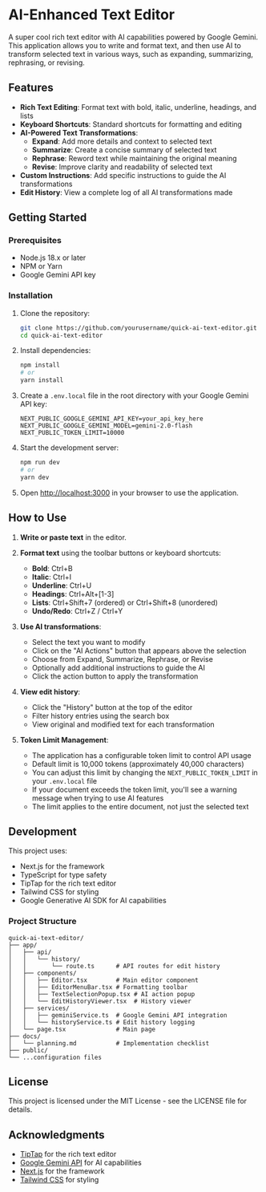 # AI-Enhanced Text Editor

A super cool rich text editor with AI capabilities powered by Google Gemini. This application allows you to write and format text, and then use AI to transform selected text in various ways, such as expanding, summarizing, rephrasing, or revising.

## Features

- **Rich Text Editing**: Format text with bold, italic, underline, headings, and lists
- **Keyboard Shortcuts**: Standard shortcuts for formatting and editing
- **AI-Powered Text Transformations**:
  - **Expand**: Add more details and context to selected text
  - **Summarize**: Create a concise summary of selected text
  - **Rephrase**: Reword text while maintaining the original meaning
  - **Revise**: Improve clarity and readability of selected text
- **Custom Instructions**: Add specific instructions to guide the AI transformations
- **Edit History**: View a complete log of all AI transformations made

## Getting Started

### Prerequisites

- Node.js 18.x or later
- NPM or Yarn
- Google Gemini API key

### Installation

1. Clone the repository:
   ```bash
   git clone https://github.com/yourusername/quick-ai-text-editor.git
   cd quick-ai-text-editor
   ```

2. Install dependencies:
   ```bash
   npm install
   # or
   yarn install
   ```

3. Create a `.env.local` file in the root directory with your Google Gemini API key:
   ```
   NEXT_PUBLIC_GOOGLE_GEMINI_API_KEY=your_api_key_here
   NEXT_PUBLIC_GOOGLE_GEMINI_MODEL=gemini-2.0-flash
   NEXT_PUBLIC_TOKEN_LIMIT=10000
   ```

4. Start the development server:
   ```bash
   npm run dev
   # or
   yarn dev
   ```

5. Open [http://localhost:3000](http://localhost:3000) in your browser to use the application.

## How to Use

1. **Write or paste text** in the editor.
2. **Format text** using the toolbar buttons or keyboard shortcuts:
   - **Bold**: Ctrl+B
   - **Italic**: Ctrl+I
   - **Underline**: Ctrl+U
   - **Headings**: Ctrl+Alt+[1-3]
   - **Lists**: Ctrl+Shift+7 (ordered) or Ctrl+Shift+8 (unordered)
   - **Undo/Redo**: Ctrl+Z / Ctrl+Y

3. **Use AI transformations**:
   - Select the text you want to modify
   - Click on the "AI Actions" button that appears above the selection
   - Choose from Expand, Summarize, Rephrase, or Revise
   - Optionally add additional instructions to guide the AI
   - Click the action button to apply the transformation

4. **View edit history**:
   - Click the "History" button at the top of the editor
   - Filter history entries using the search box
   - View original and modified text for each transformation

5. **Token Limit Management**:
   - The application has a configurable token limit to control API usage
   - Default limit is 10,000 tokens (approximately 40,000 characters)
   - You can adjust this limit by changing the `NEXT_PUBLIC_TOKEN_LIMIT` in your `.env.local` file
   - If your document exceeds the token limit, you'll see a warning message when trying to use AI features
   - The limit applies to the entire document, not just the selected text

## Development

This project uses:

- Next.js for the framework
- TypeScript for type safety
- TipTap for the rich text editor
- Tailwind CSS for styling
- Google Generative AI SDK for AI capabilities

### Project Structure

```
quick-ai-text-editor/
├── app/
│   ├── api/
│   │   └── history/
│   │       └── route.ts      # API routes for edit history
│   ├── components/
│   │   ├── Editor.tsx        # Main editor component
│   │   ├── EditorMenuBar.tsx # Formatting toolbar
│   │   ├── TextSelectionPopup.tsx # AI action popup
│   │   └── EditHistoryViewer.tsx  # History viewer
│   ├── services/
│   │   ├── geminiService.ts  # Google Gemini API integration
│   │   └── historyService.ts # Edit history logging
│   └── page.tsx              # Main page
├── docs/
│   └── planning.md           # Implementation checklist
├── public/
└── ...configuration files
```

## License

This project is licensed under the MIT License - see the LICENSE file for details.

## Acknowledgments

- [TipTap](https://tiptap.dev/) for the rich text editor
- [Google Gemini API](https://ai.google.dev/) for AI capabilities
- [Next.js](https://nextjs.org/) for the framework
- [Tailwind CSS](https://tailwindcss.com/) for styling
